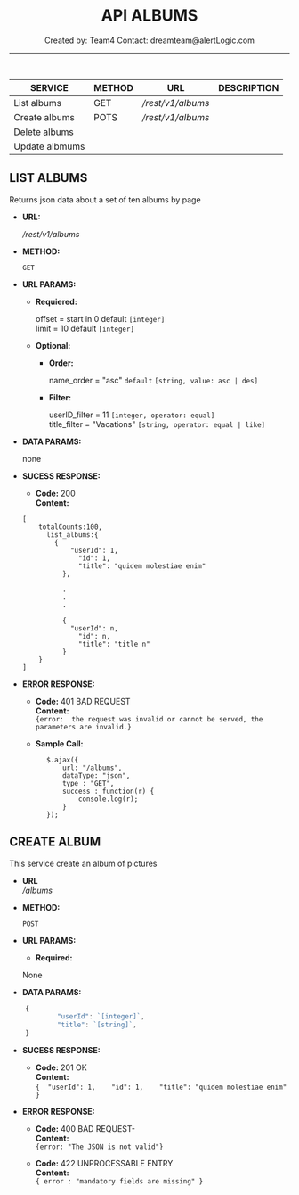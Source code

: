 
<h1 align="center">API ALBUMS</h1>
<p align="center">Created by: Team4 Contact: dreamteam@alertLogic.com</p>

----
<br />

  |    SERVICE   |    METHOD    |           URL          |  		   DESCRIPTION	                  |
  |--------------|--------------|:----------------------:|-----------------------------------------------:|
  |List albums   |GET           |_/rest/v1/albums_       |              			          |
  |Create albums |POTS          |_/rest/v1/albums_     	 |              				  |
  |Delete albums |              |                	 |                				  |
  |Update albmums|              |                	 |                                                |


**LIST ALBUMS**
----

Returns json data about a set of ten albums by page

  * **URL:**	

    _/rest/v1/albums_
  
  * **METHOD:**

    `GET`
  
* **URL PARAMS:**

    * **Requiered:**
    
      offset = start in 0  default `[integer]`<br />
      limit = 10 default `[integer]`


    * **Optional:**
    
      * **Order:**
      
        name_order = "asc" `default` `[string, value: asc | des]`
        
      * **Filter:**
        
        userID_filter = 11 `[integer, operator: equal] `<br />
        title_filter = "Vacations" `[string, operator: equal | like]`

		

* **DATA PARAMS:**

  none

* **SUCESS RESPONSE:**

  * **Code:** 200 <br />
  **Content:**<br />
  ```
  [
	  totalCounts:100,
		list_albums:{
		  {
			  "userId": 1,
				"id": 1,
				"title": "quidem molestiae enim"
			},
				
			.
			.
			.
			  	
			{
			  "userId": n,
				"id": n,
				"title": "title n"
			}	
	  }
  ]
  ```

* **ERROR RESPONSE:**

  * **Code:** 401 BAD REQUEST <br />
  **Content:**<br />
  `{error:  the request was invalid or cannot be served, the parameters are invalid.}`

  * **Sample Call:**
  ```javascrip
		$.ajax({
		    url: "/albums",
		    dataType: "json",
		    type : "GET",
		    success : function(r) {
		     	console.log(r);
		    }
	  	});
   ```

**CREATE ALBUM**
----
This service create an album of pictures

* **URL**<br />
	_/albums_
 
* **METHOD:**
  
  `POST` 
  
*  **URL PARAMS:**

	* **Required:**
 
	None

* **DATA PARAMS:**
```javascript
 	{
    		"userId": `[integer]`,
    		"title": `[string]`,
  	} 
  ```

* **SUCESS RESPONSE:**
  
   * **Code:** 201 OK <br />
    **Content:** <br />
    `{  "userId": 1,    "id": 1,    "title": "quidem molestiae enim"  }`
 
* **ERROR RESPONSE:**

  * **Code:** 400  BAD REQUEST- <br />
    **Content:** <br />
    `{error: "The JSON is not valid"}`


  * **Code:** 422 UNPROCESSABLE ENTRY <br />
    **Content:** <br />
    `{ error : "mandatory fields are missing" }`
